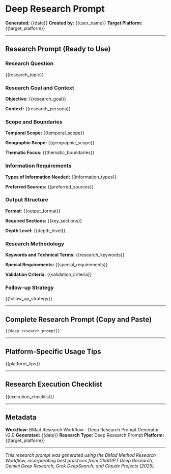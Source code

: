 # Deep Research Prompt

**Generated:** {{date}}
**Created by:** {{user_name}}
**Target Platform:** {{target_platform}}

---

## Research Prompt (Ready to Use)

### Research Question

{{research_topic}}

### Research Goal and Context

**Objective:** {{research_goal}}

**Context:**
{{research_persona}}

### Scope and Boundaries

**Temporal Scope:** {{temporal_scope}}

**Geographic Scope:** {{geographic_scope}}

**Thematic Focus:**
{{thematic_boundaries}}

### Information Requirements

**Types of Information Needed:**
{{information_types}}

**Preferred Sources:**
{{preferred_sources}}

### Output Structure

**Format:** {{output_format}}

**Required Sections:**
{{key_sections}}

**Depth Level:** {{depth_level}}

### Research Methodology

**Keywords and Technical Terms:**
{{research_keywords}}

**Special Requirements:**
{{special_requirements}}

**Validation Criteria:**
{{validation_criteria}}

### Follow-up Strategy

{{follow_up_strategy}}

---

## Complete Research Prompt (Copy and Paste)

```
{{deep_research_prompt}}
```

---

## Platform-Specific Usage Tips

{{platform_tips}}

---

## Research Execution Checklist

{{execution_checklist}}

---

## Metadata

**Workflow:** BMad Research Workflow - Deep Research Prompt Generator v2.0
**Generated:** {{date}}
**Research Type:** Deep Research Prompt
**Platform:** {{target_platform}}

---

_This research prompt was generated using the BMad Method Research Workflow, incorporating best practices from ChatGPT Deep Research, Gemini Deep Research, Grok DeepSearch, and Claude Projects (2025)._
